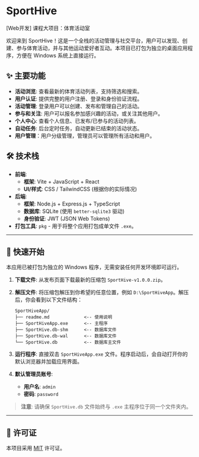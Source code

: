 # SportHive
[Web开发] 课程大项目：体育活动室

欢迎来到 SportHive！这是一个全栈的活动管理与社交平台，用户可以发现、创建、参与体育活动，并与其他运动爱好者互动。本项目已打包为独立的桌面应用程序，方便在 Windows 系统上直接运行。

## ✨ 主要功能

*   **活动浏览**: 查看最新的体育活动列表，支持筛选和搜索。
*   **用户认证**: 提供完整的用户注册、登录和身份验证流程。
*   **活动管理**: 登录用户可以创建、发布和管理自己的活动。
*   **参与和关注**: 用户可以报名参加感兴趣的活动，或关注其他用户。
*   **个人中心**: 查看个人信息、已发布/已参与的活动列表。
*   **自动任务**: 后台定时任务，自动更新已结束的活动状态。
*   **用户管理**：用户分级管理，管理员可以管理所有活动和用户。

## 🛠️ 技术栈

*   **前端**:
    *   **框架**: Vite + JavaScript + React
    *   **UI/样式**: CSS / TailwindCSS (根据你的实际情况)
*   **后端**:
    *   **框架**: Node.js + Express.js + TypeScript
    *   **数据库**: SQLite (使用 `better-sqlite3` 驱动)
    *   **身份验证**: JWT (JSON Web Tokens)
*   **打包工具**: `pkg` - 用于将整个应用打包成单文件 `.exe`。

---

## 🚀 快速开始

本应用已被打包为独立的 Windows 程序，无需安装任何开发环境即可运行。

1.  **下载文件**:
    从发布页面下载最新的压缩包 `SportHive-v1.0.0.zip`。

2.  **解压文件**:
    将压缩包解压到你希望的任意位置，例如 `D:\SportHiveApp`。解压后，你会看到以下文件结构：
    ```
    SportHiveApp/
    ├── readme.md             <-- 使用说明
    ├── SportHiveApp.exe      <-- 主程序
    ├── SportHive.db-shm      <-- 数据库文件
    ├── SportHive.db-wal      <-- 数据库文件
    └── SportHive.db          <-- 数据库主文件
    ```

3.  **运行程序**:
    直接双击 `SportHiveApp.exe` 文件。程序启动后，会自动打开你的默认浏览器并加载应用界面。

4.  **默认管理员账号**:
    *   **用户名**: `admin`
    *   **密码**: `password`

> **注意**: 请确保 `SportHive.db` 文件始终与 `.exe` 主程序位于同一个文件夹内。

---

## 📝 许可证

本项目采用 [MIT](LICENSE) 许可证。
